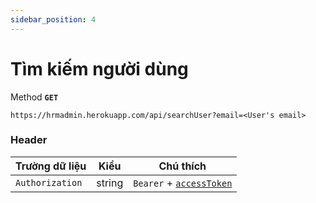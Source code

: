 ```yaml
---
sidebar_position: 4
---
```


# Tìm kiếm người dùng

Method **`GET`**

```shell
https://hrmadmin.herokuapp.com/api/searchUser?email=<User's email>
```

### Header

| Trường dữ liệu  | Kiểu   | Chú thích                                   |
| --------------- | ------ | ------------------------------------------- |
| `Authorization` | string | `Bearer` + [`accessToken`](access-token.md) |
